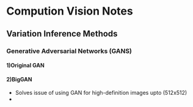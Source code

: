 # Compution Vision Notes

## Variation Inference Methods

### Generative Adversarial Networks (GANS)
#### 1)Original GAN

#### 2)BigGAN
+ Solves issue of using GAN for high-definition images upto (512x512)
+ 
